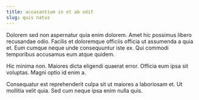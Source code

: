 ```yaml
---
title: accusantium in et ab odit
slug: quis natus
---
```


Dolorem sed non aspernatur quia enim dolorem. Amet hic possimus libero recusandae odio. Facilis et doloremque officiis officia ut assumenda a quia et. Eum cumque neque unde consequuntur iste ex. Qui commodi temporibus accusamus eum atque quidem.

Hic minima non. Maiores dicta eligendi quaerat error. Officia eum ipsa sit voluptas. Magni optio id enim a.

Consequatur est reprehenderit culpa sit ut maiores a laboriosam et. Ut mollitia velit quia. Sed cum neque ipsa enim nulla quis.
